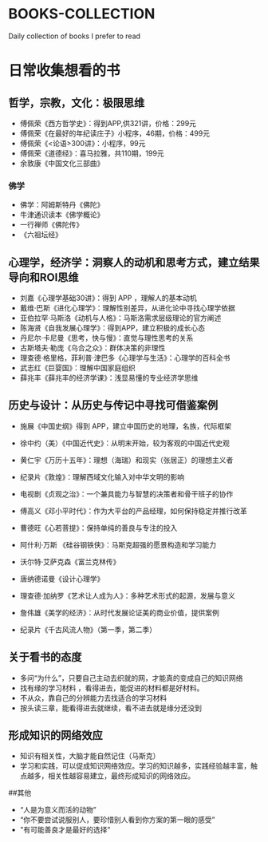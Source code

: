 # BOOKS-COLLECTION
Daily collection of books I prefer to read
# 日常收集想看的书

## 哲学，宗教，文化：极限思维
- 傅佩荣《西方哲学史》：得到APP,供321讲，价格：299元
- 傅佩荣《在最好的年纪读庄子》小程序，46期，价格：499元
- 傅佩荣《<论语>300讲》：小程序，99元
- 傅佩荣《道德经》：喜马拉雅，共110期，199元
- 余敦康《中国文化三部曲》

### 佛学
- 佛学：阿姆斯特丹《佛陀》
- 牛津通识读本《佛学概论》
- 一行禅师《佛陀传》
- 《六祖坛经》

## 心理学，经济学：洞察人的动机和思考方式，建立结果导向和ROI思维
- 刘嘉《心理学基础30讲》：得到 APP ，理解人的基本动机
- 戴维·巴斯《进化心理学》：理解性别差异，从进化论中寻找心理学依据
- 亚伯拉罕·马斯洛《动机与人格》：马斯洛需求层级理论的官方阐述
- 陈海贤《自我发展心理学》：得到APP，建立积极的成长心态
- 丹尼尔·卡尼曼《思考，快与慢》：直觉与理性思考的关系
- 古斯塔夫·勒庞《乌合之众》：群体决策的非理性
- 理查德·格里格，菲利普·津巴多《心理学与生活》：心理学的百科全书
- 武志红《巨婴国》：理解中国家庭组织
- 薛兆丰《薛兆丰的经济学课》：浅显易懂的专业经济学思维

## 历史与设计：从历史与传记中寻找可借鉴案例
- 施展《中国史纲》得到 APP，建立中国历史的地理，名族，代际框架
- 徐中约（美）《中国近代史》：从明末开始，较为客观的中国近代史观
- 黄仁宇《万历十五年》：理想（海瑞）和现实（张居正）的理想主义者
- 纪录片《敦煌》：理解西域文化输入对中华文明的影响
- 电视剧《贞观之治》：一个兼具能力与智慧的决策者和骨干班子的协作

- 傅高义《邓小平时代》：作为大平台的产品经理，如何保持稳定并推行改革
- 曹德旺《心若菩提》：保持单纯的善良与专注的投入
- 阿什利·万斯 《硅谷钢铁侠》：马斯克超强的愿景构造和学习能力
- 沃尔特·艾萨克森《富兰克林传》

- 唐纳德诺曼《设计心理学》
- 理查德·加纳罗《艺术让人成为人》：多种艺术形式的起源，发展与意义
- 詹伟雄《美学的经济》：从时代发展论证美的商业价值，提供案例
- 纪录片《千古风流人物》（第一季，第二季）


## 关于看书的态度
- 多问“为什么”，只要自己主动去织就的网，才能真的变成自己的知识网络
- 找有缘的学习材料 ，看得进去，能促进的材料都是好材料。
- 不从众，靠自己的分辨能力去找适合的学习材料
- 按头读三章，能看得进去就继续，看不进去就是缘分还没到

## 形成知识的网络效应
- 知识有相关性，大脑才能自然记住（马斯克）
- 学习和实践，可以促成知识网络效应。学习的知识越多，实践经验越丰富，触点越多，相关性越容易建立，最终形成知识的网络效应。

##其他
- “人是为意义而活的动物”
- “你不要尝试说服别人，要珍惜别人看到你方案的第一眼的感受”
- "有可能善良才是最好的选择"
